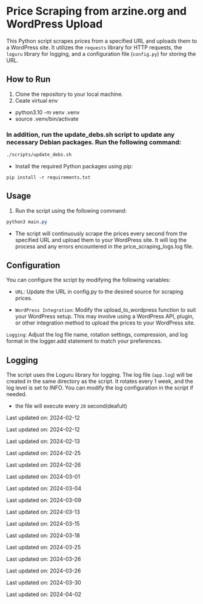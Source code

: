 # Price Scraping from arzine.org and WordPress Upload

This Python script scrapes prices from a specified URL and uploads them to a WordPress site. It utilizes the `requests` library for HTTP requests, the `loguru` library for logging, and a configuration file (`config.py`) for storing the URL.


## How to Run
1. Clone the repository to your local machine.
2. Ceate virtual env
-   python3.10 -m venv .venv
-   source .venv/bin/activate

### In addition, run the update_debs.sh script to update any necessary Debian packages. Run the following command:

```bash
./scripts/update_debs.sh
```

+ Install the required Python packages using pip:

```linux
pip install -r requirements.txt
```
## Usage

1. Run the script using the following command:


```css
python3 main.py
```
- The script will continuously scrape the prices every second from the specified URL and upload them to your WordPress site. It will log the process and any errors encountered in the price_scraping_logs.log file.

## Configuration

You can configure the script by modifying the following variables:

- `URL`: Update the URL in config.py to the desired source for scraping prices.

- `WordPress Integration`: Modify the upload_to_wordpress function to suit your WordPress setup. This may involve using a WordPress API, plugin, or other integration method to upload the prices to your WordPress site.

`Logging`: Adjust the log file name, rotation settings, compression, and log format in the logger.add statement to match your preferences.

## Logging

The script uses the Loguru library for logging. The log file (`app.log`) will be created in the same directory as the script. It rotates every 1 week, and the log level is set to INFO. You can modify the log configuration in the script if needed.

+ the file will execute every `20` second(deafult)

Last updated on: 2024-02-12

Last updated on: 2024-02-12

Last updated on: 2024-02-13

Last updated on: 2024-02-25

Last updated on: 2024-02-26

Last updated on: 2024-03-01

Last updated on: 2024-03-04

Last updated on: 2024-03-09

Last updated on: 2024-03-13

Last updated on: 2024-03-15

Last updated on: 2024-03-18

Last updated on: 2024-03-25

Last updated on: 2024-03-26

Last updated on: 2024-03-26

Last updated on: 2024-03-30

Last updated on: 2024-04-02